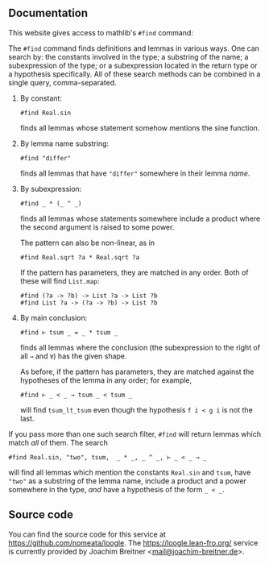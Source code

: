 ## Documentation

This website gives access to mathlib's `#find` command:

The `#find` command finds definitions and lemmas in various ways. One can search by: the constants
involved in the type; a substring of the name; a subexpression of the type; or a subexpression
located in the return type or a hypothesis specifically. All of these search methods can be
combined in a single query, comma-separated.

1. By constant:
   ```lean
   #find Real.sin
   ```
   finds all lemmas whose statement somehow mentions the sine function.

2. By lemma name substring:
   ```lean
   #find "differ"
   ```
   finds all lemmas that have `"differ"` somewhere in their lemma _name_.

3. By subexpression:
   ```lean
   #find _ * (_ ^ _)
   ```
   finds all lemmas whose statements somewhere include a product where the second argument is
   raised to some power.

   The pattern can also be non-linear, as in
   ```lean
   #find Real.sqrt ?a * Real.sqrt ?a
   ```

   If the pattern has parameters, they are matched in any order. Both of these will find `List.map`:
   ```
   #find (?a -> ?b) -> List ?a -> List ?b
   #find List ?a -> (?a -> ?b) -> List ?b
   ```

4. By main conclusion:
   ```lean
   #find ⊢ tsum _ = _ * tsum _
   ```
   finds all lemmas where the conclusion (the subexpression to the right of all `→` and `∀`) has the
   given shape.

   As before, if the pattern has parameters, they are matched against the hypotheses of
   the lemma in any order; for example,
   ```lean
   #find ⊢ _ < _ → tsum _ < tsum _
   ```
   will find `tsum_lt_tsum` even though the hypothesis `f i < g i` is not the last.


If you pass more than one such search filter, `#find` will return lemmas which match _all_ of them.
The search
```lean
#find Real.sin, "two", tsum,  _ * _, _ ^ _, ⊢ _ < _ → _
```
will find all lemmas which mention the constants `Real.sin` and `tsum`, have `"two"` as a
substring of the lemma name, include a product and a power somewhere in the type, *and* have a
hypothesis of the form `_ < _`.

## Source code

You can find the source code for this service at <https://github.com/nomeata/loogle>.
The <https://loogle.lean-fro.org/> service is currently provided by Joachim Breitner <<mail@joachim-breitner.de>>.


